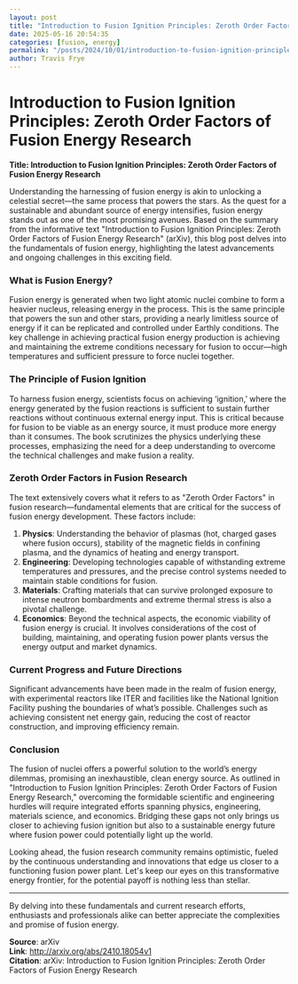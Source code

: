 ```yaml
---
layout: post
title: "Introduction to Fusion Ignition Principles: Zeroth Order Factors of Fusion Energy Research"
date: 2025-05-16 20:54:35
categories: [fusion, energy]
permalink: "/posts/2024/10/01/introduction-to-fusion-ignition-principles-zeroth-order-factors-of-fusion-energy-research/"
author: Travis Frye
---
```


# Introduction to Fusion Ignition Principles: Zeroth Order Factors of Fusion Energy Research

**Title: Introduction to Fusion Ignition Principles: Zeroth Order Factors of Fusion Energy Research**

Understanding the harnessing of fusion energy is akin to unlocking a celestial secret—the same process that powers the stars. As the quest for a sustainable and abundant source of energy intensifies, fusion energy stands out as one of the most promising avenues. Based on the summary from the informative text "Introduction to Fusion Ignition Principles: Zeroth Order Factors of Fusion Energy Research" (arXiv), this blog post delves into the fundamentals of fusion energy, highlighting the latest advancements and ongoing challenges in this exciting field.

### What is Fusion Energy?

Fusion energy is generated when two light atomic nuclei combine to form a heavier nucleus, releasing energy in the process. This is the same principle that powers the sun and other stars, providing a nearly limitless source of energy if it can be replicated and controlled under Earthly conditions. The key challenge in achieving practical fusion energy production is achieving and maintaining the extreme conditions necessary for fusion to occur—high temperatures and sufficient pressure to force nuclei together.

### The Principle of Fusion Ignition

To harness fusion energy, scientists focus on achieving ‘ignition,’ where the energy generated by the fusion reactions is sufficient to sustain further reactions without continuous external energy input. This is critical because for fusion to be viable as an energy source, it must produce more energy than it consumes. The book scrutinizes the physics underlying these processes, emphasizing the need for a deep understanding to overcome the technical challenges and make fusion a reality.

### Zeroth Order Factors in Fusion Research

The text extensively covers what it refers to as "Zeroth Order Factors" in fusion research—fundamental elements that are critical for the success of fusion energy development. These factors include:

1. **Physics**: Understanding the behavior of plasmas (hot, charged gases where fusion occurs), stability of the magnetic fields in confining plasma, and the dynamics of heating and energy transport.
2. **Engineering**: Developing technologies capable of withstanding extreme temperatures and pressures, and the precise control systems needed to maintain stable conditions for fusion.
3. **Materials**: Crafting materials that can survive prolonged exposure to intense neutron bombardments and extreme thermal stress is also a pivotal challenge.
4. **Economics**: Beyond the technical aspects, the economic viability of fusion energy is crucial. It involves considerations of the cost of building, maintaining, and operating fusion power plants versus the energy output and market dynamics.

### Current Progress and Future Directions

Significant advancements have been made in the realm of fusion energy, with experimental reactors like ITER and facilities like the National Ignition Facility pushing the boundaries of what’s possible. Challenges such as achieving consistent net energy gain, reducing the cost of reactor construction, and improving efficiency remain.

### Conclusion

The fusion of nuclei offers a powerful solution to the world’s energy dilemmas, promising an inexhaustible, clean energy source. As outlined in "Introduction to Fusion Ignition Principles: Zeroth Order Factors of Fusion Energy Research," overcoming the formidable scientific and engineering hurdles will require integrated efforts spanning physics, engineering, materials science, and economics. Bridging these gaps not only brings us closer to achieving fusion ignition but also to a sustainable energy future where fusion power could potentially light up the world.

Looking ahead, the fusion research community remains optimistic, fueled by the continuous understanding and innovations that edge us closer to a functioning fusion power plant. Let's keep our eyes on this transformative energy frontier, for the potential payoff is nothing less than stellar.

---
By delving into these fundamentals and current research efforts, enthusiasts and professionals alike can better appreciate the complexities and promise of fusion energy.

**Source**: arXiv  
**Link**: http://arxiv.org/abs/2410.18054v1  
**Citation**: arXiv: Introduction to Fusion Ignition Principles: Zeroth Order Factors of
  Fusion Energy Research
